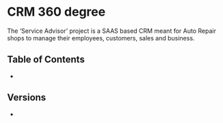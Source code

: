 
# CRM 360 degree
The ‘Service Advisor’ project is a SAAS based CRM meant for Auto Repair shops to manage their employees, customers, sales and business.

## Table of Contents

* 

## Versions

* 

<!-- 
## Installation

``` bash
# clone the repo
$ git clone https://github.com/coreui/coreui-free-react-admin-template.git my-project

# go into app's directory
$ cd my-project

# install app's dependencies
$ npm install
``` -->
